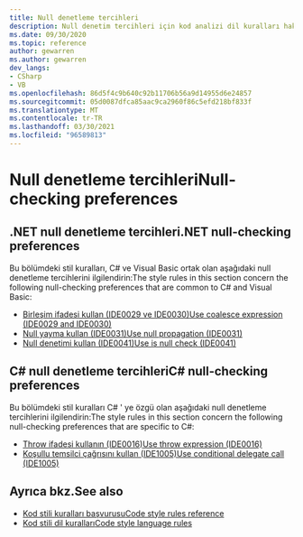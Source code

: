 ```yaml
---
title: Null denetleme tercihleri
description: Null denetim tercihleri için kod analizi dil kuralları hakkında bilgi edinin
ms.date: 09/30/2020
ms.topic: reference
author: gewarren
ms.author: gewarren
dev_langs:
- CSharp
- VB
ms.openlocfilehash: 86d5f4c9b640c92b11706b56a9d14955d6e24857
ms.sourcegitcommit: 05d0087dfca85aac9ca2960f86c5efd218bf833f
ms.translationtype: MT
ms.contentlocale: tr-TR
ms.lasthandoff: 03/30/2021
ms.locfileid: "96589813"
---
```

# <a name="null-checking-preferences"></a><span data-ttu-id="9a281-103">Null denetleme tercihleri</span><span class="sxs-lookup"><span data-stu-id="9a281-103">Null-checking preferences</span></span>

## <a name="net-null-checking-preferences"></a><span data-ttu-id="9a281-104">.NET null denetleme tercihleri</span><span class="sxs-lookup"><span data-stu-id="9a281-104">.NET null-checking preferences</span></span>

<span data-ttu-id="9a281-105">Bu bölümdeki stil kuralları, C# ve Visual Basic ortak olan aşağıdaki null denetleme tercihlerini ilgilendirin:</span><span class="sxs-lookup"><span data-stu-id="9a281-105">The style rules in this section concern the following null-checking preferences that are common to C# and Visual Basic:</span></span>

- [<span data-ttu-id="9a281-106">Birleşim ifadesi kullan (IDE0029 ve IDE0030)</span><span class="sxs-lookup"><span data-stu-id="9a281-106">Use coalesce expression (IDE0029 and IDE0030)</span></span>](ide0029-ide0030.md)
- [<span data-ttu-id="9a281-107">Null yayma kullan (IDE0031)</span><span class="sxs-lookup"><span data-stu-id="9a281-107">Use null propagation (IDE0031)</span></span>](ide0031.md)
- [<span data-ttu-id="9a281-108">Null denetimi kullan (IDE0041)</span><span class="sxs-lookup"><span data-stu-id="9a281-108">Use is null check (IDE0041)</span></span>](ide0041.md)

## <a name="c-null-checking-preferences"></a><span data-ttu-id="9a281-109">C# null denetleme tercihleri</span><span class="sxs-lookup"><span data-stu-id="9a281-109">C# null-checking preferences</span></span>

<span data-ttu-id="9a281-110">Bu bölümdeki stil kuralları C# ' ye özgü olan aşağıdaki null denetleme tercihlerini ilgilendirin:</span><span class="sxs-lookup"><span data-stu-id="9a281-110">The style rules in this section concern the following null-checking preferences that are specific to C#:</span></span>

- [<span data-ttu-id="9a281-111">Throw ifadesi kullanın (IDE0016)</span><span class="sxs-lookup"><span data-stu-id="9a281-111">Use throw expression (IDE0016)</span></span>](ide0016.md)
- [<span data-ttu-id="9a281-112">Koşullu temsilci çağrısını kullan (IDE1005)</span><span class="sxs-lookup"><span data-stu-id="9a281-112">Use conditional delegate call (IDE1005)</span></span>](ide1005.md)

## <a name="see-also"></a><span data-ttu-id="9a281-113">Ayrıca bkz.</span><span class="sxs-lookup"><span data-stu-id="9a281-113">See also</span></span>

- [<span data-ttu-id="9a281-114">Kod stili kuralları başvurusu</span><span class="sxs-lookup"><span data-stu-id="9a281-114">Code style rules reference</span></span>](index.md)
- [<span data-ttu-id="9a281-115">Kod stili dil kuralları</span><span class="sxs-lookup"><span data-stu-id="9a281-115">Code style language rules</span></span>](language-rules.md)

